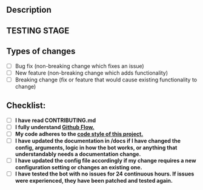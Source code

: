 <!--- Provide a general summary of your changes in the Title above -->

## Description
<!--- Describe your changes in detail -->
<!--- If it fixes an open issue, please link to the issue here. -->
<!--- Why is this change required? What problem does it solve? -->

## TESTING STAGE
<!--- Test your bot for at least 24 hours for most changes, certain changes may ignore this requirement. -->

## Types of changes
<!--- What types of changes does your code introduce? Put an `x` in all the boxes that apply: -->
- [ ] Bug fix (non-breaking change which fixes an issue)
- [ ] New feature (non-breaking change which adds functionality)
- [ ] Breaking change (fix or feature that would cause existing functionality to change)

## Checklist:
<!--- Go over all the following points, they do not all need to be checked when you first make the PR. -->
<!--- Enter N/A in any tickboxes that do not apply to your change. Example: "- [N/A] Blah blah..."
<!--- For us to merge your PR, after approval, ALL OF THESE CHECKBOXES NEED TO BE TICKED -->
<!--- If you're unsure about any of these, don't hesitate to ask. We're here to help! -->
- [ ] **I have read CONTRIBUTING.md**
- [ ] **I fully understand [Github Flow.](https://guides.github.com/introduction/flow/)**
- [ ] **My code adheres to the [code style of this project.](https://poloniexlendingbot.readthedocs.io/en/latest/contributing.html)**
- [ ] **I have updated the documentation in /docs if I have changed the config, arguments, logic in how the bot works, or anything that understandably needs a documentation change.**
- [ ] **I have updated the config file accordingly if my change requires a new configuration setting or changes an existing one.**
- [ ] **I have tested the bot with no issues for 24 continuous hours. If issues were experienced, they have been patched and tested again.**
